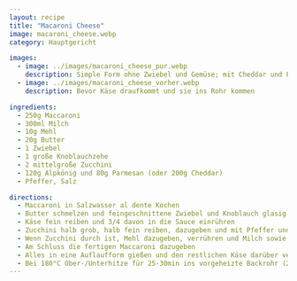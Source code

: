 ```yaml
---
layout: recipe
title: "Macaroni Cheese"
image: macaroni_cheese.webp
category: Hauptgericht

images:
  - image: ../images/macaroni_cheese_pur.webp
    description: Simple Form ohne Zwiebel und Gemüse; mit Cheddar und Penne statt Macaroni (passt nicht so gut). Butter schmelzen, Mehl und Milch dazu, dann Käse und danach Nudeln reingeben
  - image: ../images/macaroni_cheese_vorher.webp
    description: Bevor Käse draufkommt und sie ins Rohr kommen

ingredients:
  - 250g Maccaroni
  - 300ml Milch
  - 10g Mehl
  - 20g Butter
  - 1 Zwiebel
  - 1 große Knoblauchzehe
  - 2 mittelgroße Zucchini
  - 120g Alpkönig und 80g Parmesan (oder 200g Cheddar)
  - Pfeffer, Salz

directions:
  - Maccaroni in Salzwasser al dente Kochen
  - Butter schmelzen und feingeschnittene Zwiebel und Knoblauch glasig dünsten
  - Käse fein reiben und 3/4 davon in die Sauce einrühren
  - Zucchini halb grob, halb fein reiben, dazugeben und mit Pfeffer und Suppenwürze würzen
  - Wenn Zucchini durch ist, Mehl dazugeben, verrühren und Milch sowie etwas Pfeffer dazugeben
  - Am Schluss die fertigen Maccaroni dazugeben
  - Alles in eine Auflaufform gießen und den restlichen Käse darüber verteilen
  - Bei 180°C Ober-/Unterhitze für 25-30min ins vorgeheizte Backrohr (2. Schiene von unten) geben
---
```

